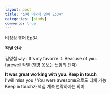 ```yaml
---
layout: post
title: "진짜 미국식 영어 Ep34"
categories: [study]
comments: true
---
```


비정상 영어 Ep34.

<b>작별 인사</b>

김영철 say : It's my favorite it. Beacuse of you. <br>
farewell 작별 &#40;영영 못보는 느낌의 단어&#41;

<b>It was great working with you. Keep in touch</b> <br>
I'will miss you / You were awesome으로도 대체 가능<br> 
Keep in touch가 핵심 계속 연락하자는 의미 
